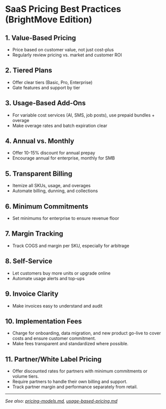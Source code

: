# SaaS Pricing Best Practices (BrightMove Edition)

## 1. Value-Based Pricing
- Price based on customer value, not just cost-plus
- Regularly review pricing vs. market and customer ROI

## 2. Tiered Plans
- Offer clear tiers (Basic, Pro, Enterprise)
- Gate features and support by tier

## 3. Usage-Based Add-Ons
- For variable cost services (AI, SMS, job posts), use prepaid bundles + overage
- Make overage rates and batch expiration clear

## 4. Annual vs. Monthly
- Offer 10-15% discount for annual prepay
- Encourage annual for enterprise, monthly for SMB

## 5. Transparent Billing
- Itemize all SKUs, usage, and overages
- Automate billing, dunning, and collections

## 6. Minimum Commitments
- Set minimums for enterprise to ensure revenue floor

## 7. Margin Tracking
- Track COGS and margin per SKU, especially for arbitrage

## 8. Self-Service
- Let customers buy more units or upgrade online
- Automate usage alerts and top-ups

## 9. Invoice Clarity
- Make invoices easy to understand and audit

## 10. Implementation Fees
- Charge for onboarding, data migration, and new product go-live to cover costs and ensure customer commitment.
- Make fees transparent and standardized where possible.

## 11. Partner/White Label Pricing
- Offer discounted rates for partners with minimum commitments or volume tiers.
- Require partners to handle their own billing and support.
- Track partner margin and performance separately from retail.

---

*See also: [pricing-models.md](pricing-models.md), [usage-based-pricing.md](usage-based-pricing.md)* 
